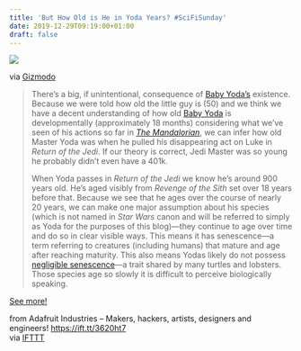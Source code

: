 ```yaml
---
title: 'But How Old is He in Yoda Years? #SciFiSunday'
date: 2019-12-29T09:19:00+01:00
draft: false
---
```


![](https://cdn-blog.adafruit.com/uploads/2019/12/tenor.gif)

via [Gizmodo](https://io9.gizmodo.com/theoretically-yoda-wasnt-even-30-when-he-died-1840181427)

> There’s a big, if unintentional, consequence of [Baby Yoda’s](https://io9.gizmodo.com/star-wars-babies-ranked-1840071498) existence. Because we were told how old the little guy is (50) and we think we have a decent understanding of how old [Baby Yoda](https://io9.gizmodo.com/of-course-theres-a-14-month-waitlist-for-this-300-unof-1840387764?_ga=2.43796134.280511670.1577137109-1751557175.1567029747) is developmentally (approximately 18 months) considering what we’ve seen of his actions so far in [_The Mandalorian_](https://io9.gizmodo.com/things-take-a-dramatic-turn-for-baby-yoda-in-the-mandal-1840491925?_ga=2.250364421.280511670.1577137109-1751557175.1567029747), we can infer how old Master Yoda was when he pulled his disappearing act on Luke in _Return of the Jedi_. If our theory is correct, Jedi Master was so young he probably didn’t even have a 401k.
> 
> When Yoda passes in _Return of the Jedi_ we know he’s around 900 years old. He’s aged visibly from _Revenge of the Sith_ set over 18 years before that. Because we see that he ages over the course of nearly 20 years, we can make one major assumption about his species (which is not named in _Star Wars_ canon and will be referred to simply as Yoda for the purposes of this blog)—they continue to age over time and do so in clear visible ways. This means it has senescence—a term referring to creatures (including humans) that mature and age after reaching maturity. This also means Yodas likely do not possess [negligible senescence](https://en.wikipedia.org/wiki/Negligible_senescence)—a trait shared by many turtles and lobsters. Those species age so slowly it is difficult to perceive biologically speaking.

[See more!](https://io9.gizmodo.com/theoretically-yoda-wasnt-even-30-when-he-died-1840181427)

  
  
from Adafruit Industries – Makers, hackers, artists, designers and engineers! https://ift.tt/3620ht7  
via [IFTTT](https://ifttt.com/?ref=da&site=blogger)